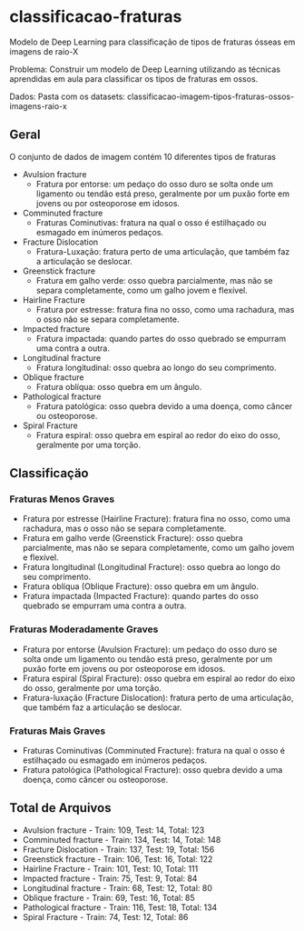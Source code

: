 # classificacao-fraturas
Modelo de Deep Learning para classificação de tipos de fraturas ósseas em imagens de raio-X

Problema: Construir um modelo de Deep Learning utilizando as técnicas aprendidas em aula para classificar os tipos de fraturas em ossos.

Dados: Pasta com os datasets: classificacao-imagem-tipos-fraturas-ossos-imagens-raio-x

## Geral

O conjunto de dados de imagem contém 10 diferentes tipos de fraturas

- Avulsion fracture
  - Fratura por entorse: um pedaço do osso duro se solta onde um ligamento ou tendão está preso, geralmente por um puxão forte em jovens ou por osteoporose em idosos.
- Comminuted fracture
  - Fraturas Cominutivas: fratura na qual o osso é estilhaçado ou esmagado em inúmeros pedaços.
- Fracture Dislocation
  - Fratura-Luxação: fratura perto de uma articulação, que também faz a articulação se deslocar.
- Greenstick fracture
  - Fratura em galho verde: osso quebra parcialmente, mas não se separa completamente, como um galho jovem e flexível.
- Hairline Fracture
  - Fratura por estresse: fratura fina no osso, como uma rachadura, mas o osso não se separa completamente.
- Impacted fracture
  - Fratura impactada: quando partes do osso quebrado se empurram uma contra a outra.
- Longitudinal fracture
  - Fratura longitudinal: osso quebra ao longo do seu comprimento.
- Oblique fracture
  - Fratura oblíqua: osso quebra em um ângulo.
- Pathological fracture
  - Fratura patológica: osso quebra devido a uma doença, como câncer ou osteoporose.
- Spiral Fracture
  - Fratura espiral: osso quebra em espiral ao redor do eixo do osso, geralmente por uma torção.


## Classificaçäo

### Fraturas Menos Graves
- Fratura por estresse (Hairline Fracture): fratura fina no osso, como uma rachadura, mas o osso não se separa completamente.
- Fratura em galho verde (Greenstick Fracture): osso quebra parcialmente, mas não se separa completamente, como um galho jovem e flexível.
- Fratura longitudinal (Longitudinal Fracture): osso quebra ao longo do seu comprimento.
- Fratura oblíqua (Oblique Fracture): osso quebra em um ângulo.
- Fratura impactada (Impacted Fracture): quando partes do osso quebrado se empurram uma contra a outra.

### Fraturas Moderadamente Graves
- Fratura por entorse (Avulsion Fracture): um pedaço do osso duro se solta onde um ligamento ou tendão está preso, geralmente por um puxão forte em jovens ou por osteoporose em idosos.
- Fratura espiral (Spiral Fracture): osso quebra em espiral ao redor do eixo do osso, geralmente por uma torção.
- Fratura-luxação (Fracture Dislocation): fratura perto de uma articulação, que também faz a articulação se deslocar.

### Fraturas Mais Graves
- Fraturas Cominutivas (Comminuted Fracture): fratura na qual o osso é estilhaçado ou esmagado em inúmeros pedaços.
- Fratura patológica (Pathological Fracture): osso quebra devido a uma doença, como câncer ou osteoporose.

## Total de Arquivos

- Avulsion fracture - Train: 109, Test: 14, Total: 123
- Comminuted fracture - Train: 134, Test: 14, Total: 148 
- Fracture Dislocation - Train: 137, Test: 19, Total: 156
- Greenstick fracture - Train: 106, Test: 16, Total: 122 
- Hairline Fracture - Train: 101, Test: 10, Total: 111   
- Impacted fracture - Train: 75, Test: 9, Total: 84      
- Longitudinal fracture - Train: 68, Test: 12, Total: 80 
- Oblique fracture - Train: 69, Test: 16, Total: 85
- Pathological fracture - Train: 116, Test: 18, Total: 134
- Spiral Fracture - Train: 74, Test: 12, Total: 86
